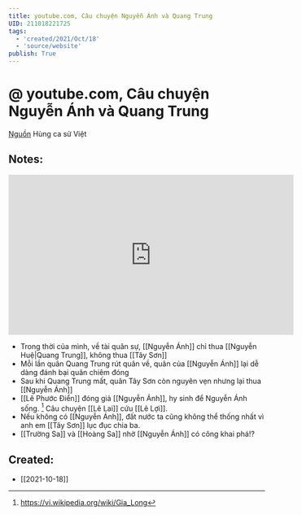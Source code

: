 ```yaml
---
title: youtube.com, Câu chuyện Nguyễn Ánh và Quang Trung
UID: 211018221725
tags:
  - 'created/2021/Oct/18'
  - 'source/website'
publish: True
---
```

# @ youtube.com, Câu chuyện Nguyễn Ánh và Quang Trung

[Nguồn](https://www.youtube.com/watch?v=fb8yPH1K3AM) Hùng ca sử Việt

## Notes:
<iframe width="560" height="315" src="https://www.youtube.com/embed/fb8yPH1K3AM" title="YouTube video player" frameborder="0" allow="accelerometer; autoplay; clipboard-write; encrypted-media; gyroscope; picture-in-picture" allowfullscreen></iframe>

- Trong thời của mình, về tài quân sự, [[Nguyễn Ánh]] chỉ thua [[Nguyễn Huệ|Quang Trung]], không thua [[Tây Sơn]]
- Mỗi lần quân Quang Trung rút quân về, quân của [[Nguyễn Ánh]] lại dễ dàng đánh bại quân chiêm đóng
- Sau khi Quang Trung mất, quân Tây Sơn còn nguyên vẹn nhưng lại thua [[Nguyễn Ánh]]
- [[Lê Phước Điển]] đóng giả [[Nguyễn Ánh]], hy sinh để Nguyễn Ánh sống. [^1] Câu chuyện [[Lê Lai]] cứu [[Lê Lợi]].
- Nếu không có [[Nguyễn Ánh]], đất nước ta cũng không thể thống nhất vì anh em [[Tây Sơn]] lục đục chia ba.
- [[Trường Sa]] và [[Hoàng Sa]] nhờ [[Nguyễn Ánh]] có công khai phá!?


[^1]: https://vi.wikipedia.org/wiki/Gia_Long




## Created:
- [[2021-10-18]]
